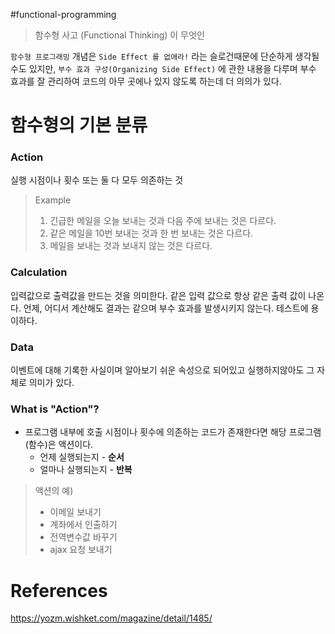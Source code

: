 #functional-programming

> 함수형 사고 (Functional Thinking) 이 무엇인 

`함수형 프로그래밍` 개념은 `Side Effect 를 없애라!` 라는 슬로건때문에 단순하게 생각될 수도 있지만,
`부수 효과 구성(Organizing Side Effect)` 에 관한 내용을 다루며 부수 효과를 잘 관리하여 코드의 아무 곳에나 있지 않도록 하는데 더 의의가 있다.

# 함수형의 기본 분류

### Action
실행 시점이나 횟수 또는 둘 다 모두 의존하는 것 
> Example
> 1. 긴급한 메일을 오늘 보내는 것과 다음 주에 보내는 것은 다르다.
> 2. 같은 메일을 10번 보내는 것과 한 번 보내는 것은 다르다.
> 3. 메일을 보내는 것과 보내지 않는 것은 다르다.

### Calculation
입력값으로 출력값을 만드는 것을 의미한다.
같은 입력 값으로 항상 같은 출력 값이 나온다.
언제, 어디서 계산해도 결과는 같으며 부수 효과를 발생시키지 않는다.
테스트에 용이하다.

### Data
이벤트에 대해 기록한 사실이며 알아보기 쉬운 속성으로 되어있고 실행하지않아도 그 자체로 의미가 있다.

### What is "Action"?
* 프로그램 내부에 호출 시점이나 횟수에 의존하는 코드가 존재한다면 해당 프로그램(함수)은 액션이다.
	* 언제 실행되는지 - **순서**
	* 얼마나 실행되는지 - **반복**
> 액션의 예)
>	* 이메일 보내기
>	* 계좌에서 인출하기
>	* 전역변수값 바꾸기
>	* ajax 요청 보내기

   



# References
https://yozm.wishket.com/magazine/detail/1485/
 